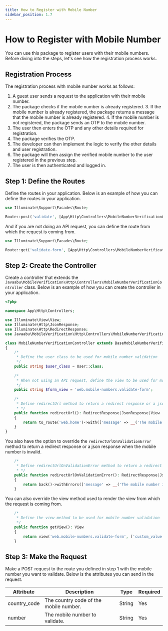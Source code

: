 ```yaml
---
title: How to Register with Mobile Number
sidebar_position: 1.7
---
```


# How to Register with Mobile Number
You can use this package to register users with their mobile numbers. Before diving into the steps, let's see how the registration process works.

## Registration Process
The registration process with mobile number works as follows:
1. A guest user sends a request to the application with their mobile number.
2. The package checks if the mobile number is already registered.
   3. If the mobile number is already registered, the package returns a message that the mobile number is already registered.
   4. If the mobile number is not registered, the package sends an OTP to the mobile number.
5. The user then enters the OTP and any other details required for registration.
6. The package verifies the OTP.
7. The developer can then implement the logic to verify the other details and user registration.
8. The package will then assign the verified mobile number to the user registered in the previous step.
9. The user is then authenticated and logged in.

## Step 1: Define the Routes
Define the routes in your application. Below is an example of how you can define the routes in your application.

```php
use Illuminate\Support\Facades\Route;

Route::post('validate', [App\Http\Controllers\MobileNumberVerificationController::class, 'validate'])->name('mobile-numbers.validate');
```

And if you are not doing an API request, you can define the route from which the request is coming from.
```php
use Illuminate\Support\Facades\Route;

Route::get('validate-form', [App\Http\Controllers\MobileNumberVerificationController::class, 'show'])->name('mobile-numbers.validate.show');
```

## Step 2: Create the Controller
Create a controller that extends the `Javaabu\MobileVerification\Http\Controllers\MobileNumberVerificationController` class. Below is an example of how you can create the controller in your application.

```php
<?php

namespace App\Http\Controllers;

use Illuminate\View\View;
use Illuminate\Http\JsonResponse;
use Illuminate\Http\RedirectResponse;
use Javaabu\MobileVerification\Http\Controllers\MobileNumberVerificationController as BaseMobileNumberVerificationController;

class MobileNumberVerificationController extends BaseMobileNumberVerificationController
{
    /*
     * Define the user class to be used for mobile number validation
     */
    public string $user_class = User::class;
    
    /*
     * When not using an API request, define the view to be used for mobile number validation
     */
    public string $form_view = 'web.mobile-numbers.validate-form';
    
    /*
     * Define redirectUrl method to return a redirect response or a json response
     * */
    public function redirectUrl(): RedirectResponse|JsonResponse|View
    {
        return to_route('web.home')->with(['message' => __('The mobile number is valid')]);
    }
}
```

You also have the option to override the `redirectUrlOnValidationError` method to return a redirect response or a json response when the mobile number is invalid.

```php
    /*
     * Define redirectUrlOnValidationError method to return a redirect response or a json response
     * */
    public function redirectUrlOnValidationError(): RedirectResponse|JsonResponse|View
    {
        return back()->withErrors(['message' => __('The mobile number is invalid')]);
    }
```

You can also override the view method used to render the view from which the request is coming from.

```php
    /*
     * Define the view method to be used for mobile number validation
     */
    public function getView(): View
    {
        return view('web.mobile-numbers.validate-form', ['custom_value' => 'custom_value']);
    }
```

## Step 3: Make the Request
Make a POST request to the route you defined in step 1 with the mobile number you want to validate. Below is the attributes you can send in the request.

| Attribute | Description | Type   | Required |
| --- | --- |--------| --- |
| country_code | The country code of the mobile number. | String | Yes |
| number | The mobile number to validate. | String | Yes |






